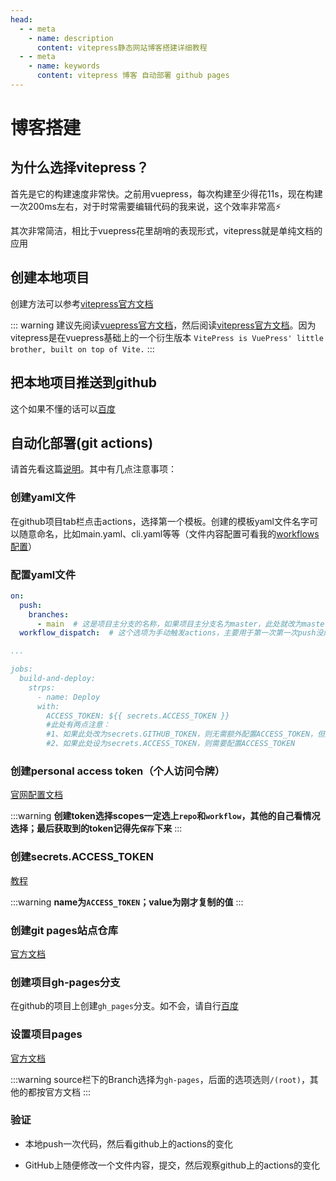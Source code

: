 ```yaml
---
head:
  - - meta
    - name: description
      content: vitepress静态网站博客搭建详细教程
  - - meta
    - name: keywords
      content: vitepress 博客 自动部署 github pages
---
```


# 博客搭建

## 为什么选择vitepress？

首先是它的构建速度非常快。之前用vuepress，每次构建至少得花11s，现在构建一次200ms左右，对于时常需要编辑代码的我来说，这个效率非常高&#x26A1;

其次非常简洁，相比于vuepress花里胡哨的表现形式，vitepress就是单纯文档的应用

## 创建本地项目

创建方法可以参考[vitepress官方文档](https://vitepress.vuejs.org/guide/getting-started.html)

::: warning
建议先阅读[vuepress官方文档](https://vuepress.vuejs.org/)，然后阅读[vitepress官方文档](https://vitepress.vuejs.org/)。因为vitepress是在vuepress基础上的一个衍生版本
`VitePress is VuePress' little brother, built on top of Vite.`
:::

## 把本地项目推送到github

这个如果不懂的话可以[百度](https://www.cnblogs.com/sdcs/p/8270029.html)

## 自动化部署(git actions)

请首先看这篇[说明](https://zhuanlan.zhihu.com/p/93829286)。其中有几点注意事项：

### 创建yaml文件

在github项目tab栏点击actions，选择第一个模板。创建的模板yaml文件名字可以随意命名，比如main.yaml、cli.yaml等等（文件内容配置可看我的[workflows配置](https://github.com/QiYoe/c-blog/blob/main/.github/workflows/main.yml)）

### 配置yaml文件

```yaml
on:
  push:
    branches:
      - main  # 这是项目主分支的名称，如果项目主分支名为master，此处就改为master
  workflow_dispatch:  # 这个选项为手动触发actions，主要用于第一次第一次push没成功，然后手动触发actions事件

...

jobs:
  build-and-deploy:
    strps:
      - name: Deploy
      with:
        ACCESS_TOKEN: ${{ secrets.ACCESS_TOKEN }}  
        #此处有两点注意：
        #1、如果此处改为secrets.GITHUB_TOKEN，则无需额外配置ACCESS_TOKEN，但此种方法不安全而且无法兼容travis
        #2、如果此处设为secrets.ACCESS_TOKEN，则需要配置ACCESS_TOKEN
```

### 创建personal access token（个人访问令牌）

[官网配置文档](https://docs.github.com/cn/github/authenticating-to-github/creating-a-personal-access-token)

:::warning
**创建token选择scopes一定选上`repo`和`workflow`，其他的自己看情况选择；最后获取到的token记得先`保存`下来**
:::

### 创建secrets.ACCESS_TOKEN

[教程](https://zhuanlan.zhihu.com/p/93829286)

:::warning
**name为`ACCESS_TOKEN`；value为刚才复制的值**
:::

### 创建git pages站点仓库

[官方文档](https://docs.github.com/cn/pages/getting-started-with-github-pages/creating-a-github-pages-site)

### 创建项目gh-pages分支

在github的项目上创建`gh_pages`分支。如不会，请自行[百度](https://blog.csdn.net/qq_30607843/article/details/84404000)

### 设置项目pages

[官方文档](https://docs.github.com/cn/pages/getting-started-with-github-pages/securing-your-github-pages-site-with-https)

:::warning
source栏下的Branch选择为`gh-pages`，后面的选项选则`/(root)`，其他的都按官方文档
:::

### 验证

- 本地push一次代码，然后看github上的actions的变化

- GitHub上随便修改一个文件内容，提交，然后观察github上的actions的变化


<!-- <VercelCusdis  /> -->
<!-- <Npgropress /> -->